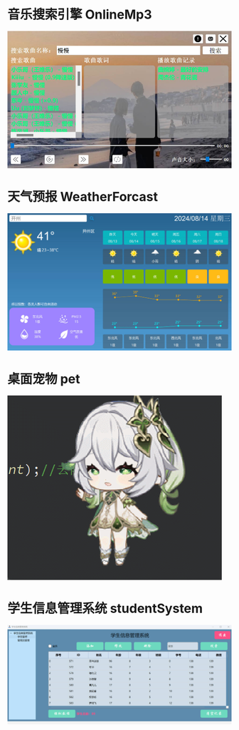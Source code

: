 # 音乐搜索引擎 OnlineMp3  
![image](simpleness/OnlineMp3.jpg)
# 天气预报 WeatherForcast  
![image](simpleness/WeatherForcast.jpg)
# 桌面宠物 pet    
![image](simpleness/pet.gif)
# 学生信息管理系统 studentSystem  
![image](simpleness/studentSystem.jpg)
